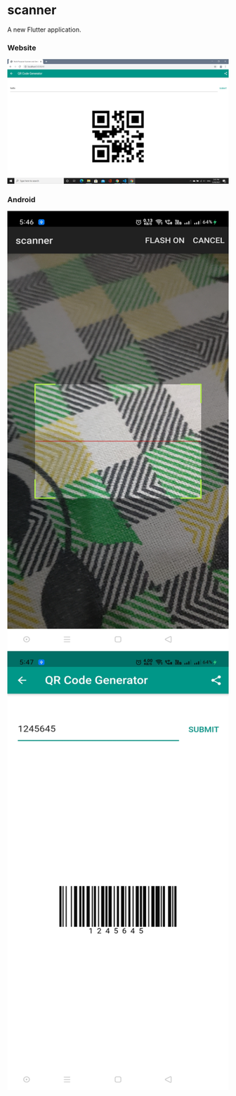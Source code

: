 # scanner

A new Flutter application.


### Website
![](https://github.com/chirag-goel360/Scanner/blob/master/website.png)

### Android
<img src="https://github.com/chirag-goel360/Scanner/blob/master/android1.jpg" width="800" height="1000">
<img src="https://github.com/chirag-goel360/Scanner/blob/master/android2.jpg" width="800" height="1000">
